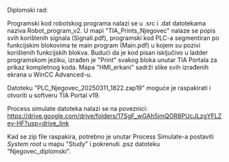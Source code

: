 Diplomski rad:

Programski kod robotskog programa nalazi se u .src i .dat datotekama naziva Robot_program_v2.
U mapi "TIA_Prints_Njegovec" nalaze se popis svih korištenih signala (Signali.pdf), programski kod PLC-a segmentiran po funkcijskim blokovima te main program (Main.pdf) u kojem su pozivi korištenih funkcijskih blokva.
  Budući da je kod pisan isključivo u ladder programskom jeziku, izrađen je "Print" svakog bloka unutar TIA Portala za prikaz kompletnog koda.
Mapa "HMI_erkani" sadrži slike svih izrađenih ekrana u WinCC Advanced-u.

Datoteku "PLC_Njegovec_20250311_1822.zap19" moguće je raspakirati i otvoriti u softveru TIA Portal v19.

Process simulate datoteka nalazi se na poveznici:
https://drive.google.com/drive/folders/17SgF_wGAh5jmQOR8PUcJLzgYFLZey-HF?usp=drive_link

Kad se zip file raspakira, potrebno je unutar Process Simulate-a postaviti _System root_ u mapu "Study" i pokrenuti .psz datoteku "Njegovec_diplomski".
